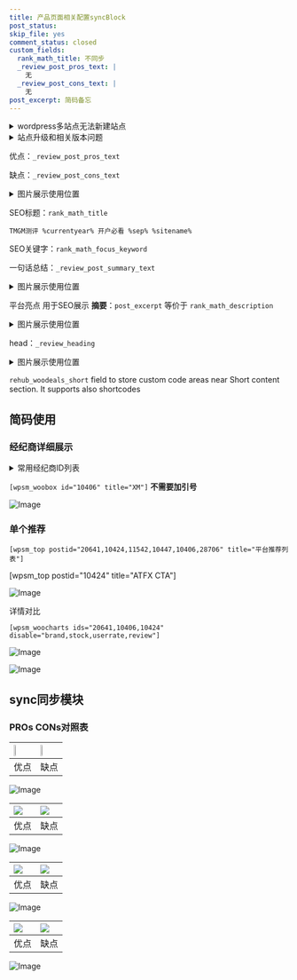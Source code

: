 ```yaml
---
title: 产品页面相关配置syncBlock
post_status: 
skip_file: yes
comment_status: closed
custom_fields:
  rank_math_title: 不同步
  _review_post_pros_text: |
    无
  _review_post_cons_text: |
    无
post_excerpt: 简码备忘
---
```

<details><summary>wordpress多站点无法新建站点</summary>

<li>和报错需要清理cookies一样的原因</li>
<li>wp-config.php里面<code>define( 'SUBDOMAIN_INSTALL', false );//子域名安装</code></li>
<li>新建子站点是用<code>define( 'SUBDOMAIN_INSTALL', true);//子域名安装</code> 完成以后，改成<code>false</code></li>
</details>

<details><summary>站点升级和相关版本问题</summary>

<p>wordpress：5.9.9
woocommerce：7.5.1
出现问题的地方：主题选项里面>><strong>Product layout >>compact style</strong></p>
<p>如何出现没有用过的字段 导致无法保存。先导出配置 然后进行修改，后面再次恢复即可。</p>
<p>出现部分字段无法显示时，需要返回默认布局后，对产品进行保存就好了。</p>
<p></p>
</details>

优点：`_review_post_pros_text`

缺点：`_review_post_cons_text`

<details><summary>图片展示使用位置</summary>

<img src="https://prod-files-secure.s3.us-west-2.amazonaws.com/39ed1227-6d7d-4570-be36-9ccd4a2c4241/f51d3d83-55d4-4bdf-9604-f37ec77ab556/Untitled.png?X-Amz-Algorithm=AWS4-HMAC-SHA256&X-Amz-Content-Sha256=UNSIGNED-PAYLOAD&X-Amz-Credential=ASIAZI2LB46637UTI6IC%2F20250429%2Fus-west-2%2Fs3%2Faws4_request&X-Amz-Date=20250429T105523Z&X-Amz-Expires=3600&X-Amz-Security-Token=IQoJb3JpZ2luX2VjEPP%2F%2F%2F%2F%2F%2F%2F%2F%2F%2FwEaCXVzLXdlc3QtMiJHMEUCIQCqNC268hBg7bU03Qk50knCgbOjTqkE8HjWQ2Jb4THQvgIgHjgwLxGuhxE3NMdCLctOk%2Fz4Zac%2Bm5cECDuvhM8i%2FZcqiAQIjP%2F%2F%2F%2F%2F%2F%2F%2F%2F%2FARAAGgw2Mzc0MjMxODM4MDUiDHB3vh%2BpzG9ASRqaISrcA%2Ft%2FVY%2BMNqV67tinPD7L8cKB2nZ1QAHfPZJq3CcIHdgoEFnYDeWhbwsJT1daco4v5CWAYhTs4p%2BNEsDbsCUBRuhviFBLPNTVBm97xXZNF05d776xKs3Kd2XbctteYLV8eHmjePD6fY7AP5vZYTNKq4KnUe0E%2FQLfSjTmBHO2DQSoCYUOrH72mohP9PfuZQjmBAK1j8KskuYV4wuM84Ar3YzUSBYO%2FRn1vUy14Xow964qCvIXf%2BziCnWMe5rRVAHMgF6U7c%2BHVsBh0qNosXdDIBnxNYLsydMizanBgBXB7PfxZSKTLRpN%2F0OxqIglyZcXqq9rpPnCWNy%2Fh1E9%2FmRRa7qdXyMcLEwBwOEZ0H21%2FhC9KQSN7qjYh2o%2BLpWetT44%2Fpb3bmlb3bfdLo%2FWziBK1d43Eq3ZTGt6C9Y17ln8Utovzp98IYgrgL6bwLpKEwMt1tG8q6ByWAOnMFkM2j4oc7%2FLL%2FNWrf%2BcDxKYdlMJhBrJuo%2FQnlBceBM5n2ZOaY%2FHXuA8C%2FtxEKeYnT9wR88lID5ag%2BPygivLvceVoDccHIW3NbjjwR0cKf%2BbELTKFoOu4hmo2gTWMQaQkYcxuqZ%2FR80R%2BVf6vZ4%2Bbga%2BMfLss5pIFsk9aN7tfiKng7tFMLTewsAGOqUB4299U%2Bubv%2BmnrEGZONnyT544TRG%2FXnFLnyDTmNgMPjWIr3N7WoaUjlpCrKU8PaAVgjV7jMlFyxjsEhboyTUbCyLfOqZVhNjj5WRzPgrLHiYJl2%2Fl89v4BVsEFb1N1EQpRKu4Z70u%2BLC%2Fjg1TWdMsZF%2F7rVVIGwPg1pB0dexCa4aOU92eyAoxmRAQ9Fa6clPOUynAyd8ZE%2FirrLflbrcU2bGiFJmv&X-Amz-Signature=8678b6146e2f77b74cd5777849a04958bbcb4741ec157046651562f37b20ac85&X-Amz-SignedHeaders=host&x-id=GetObject" alt="Image">
</details>

SEO标题：`rank_math_title`

`TMGM测评 %currentyear% 开户必看 %sep% %sitename%`

SEO关键字：`rank_math_focus_keyword`

一句话总结：`_review_post_summary_text`

<details><summary>图片展示使用位置</summary>

<img src="https://prod-files-secure.s3.us-west-2.amazonaws.com/39ed1227-6d7d-4570-be36-9ccd4a2c4241/4b96a922-296c-4f4e-8630-d1c870cbce01/Untitled.png?X-Amz-Algorithm=AWS4-HMAC-SHA256&X-Amz-Content-Sha256=UNSIGNED-PAYLOAD&X-Amz-Credential=ASIAZI2LB466VJG6JOHN%2F20250429%2Fus-west-2%2Fs3%2Faws4_request&X-Amz-Date=20250429T105523Z&X-Amz-Expires=3600&X-Amz-Security-Token=IQoJb3JpZ2luX2VjEPP%2F%2F%2F%2F%2F%2F%2F%2F%2F%2FwEaCXVzLXdlc3QtMiJHMEUCIQCbkYqts%2FAxtV%2F2nqST7qHbbRVGAb61LaJlOcjkInbYlwIgcwiWOSWCpPqaknwUr4bVkNGBqPhNWvBWHgmk5w0eubYqiAQIjP%2F%2F%2F%2F%2F%2F%2F%2F%2F%2FARAAGgw2Mzc0MjMxODM4MDUiDLsruum5ob%2BEVrnxwyrcAyBM0DzWTm%2Fpvz0e2bImlrH4chHjF6wapX8e17JwSZS%2F6Xb5dJF%2Fktcmlkd35pagDJUIlv8JxEsZMTbljnXReMfO6LGTN%2FNdrTlmas5Yg9qoe48Awvcb6uJFb2xsmgVcaqS7LGQmscOCP%2FiArinniExBsE6FfXxVmgPiJvp%2F%2F7Q26r4PZQVTYdDfCdu6IYJUEdwoOonPRGbLUKDe3i7K9%2Fh%2FwltfXMk0iu3qKVgAvrdpUjLQdtEUgkKUv9NjR4Jo0VS2bOUJeyY0kcGXYQ44NCdWn9D5AoJHhgCtSh%2BueaErpCFGdN6amFyZv9wxXiut%2BZdb%2B8JzLtOgAJQqpm7GzA2VGOiwaxz41g4%2BnIAIHqyfw6lPNKVAXR2MV8RRZnUUga6NlI86sm4iMQb54y1MvdGq%2FEEIA0YIyERt3YelD62YyrUx9sxTAjxR7KBqPU3uRjZuOr98Fi%2BrncJlSQpsAsZRustGLx%2BsrD1Re19pfrRMn2WIc67ACJUNR4co9lm8f57imFvJD%2F%2FCwWKV94Lynn7s%2FnFaLUPDznKqz1LmDgu7YkCecGb5Gs6YwnpasXqBkFO%2FMvwKvNdXrsOFeBrTP1VRpQ869DTDLEhAbulIj2szFLHV%2FdjiDnPPirewMP7dwsAGOqUBU8Iv%2BTcwvcr3OVXlEDH6BynucMOOP8B9lew9MB746xpZxfYPW4mXeNgN%2BlDgkW0ATyrn%2FM2Uvd6hXbZ38xFDeibGFTvDnFIgv5%2Bt0P8%2BUaAWXs%2FZbYBFezVFH2WuZznRjR1SvWYMSZMI8yBN4R%2BHaZIFm6Joz4YASqcZoIf%2BZdgUJwg2IEQFbZ4caWUNrpcGCsq%2BGC2mZuczJNKRMHpIztOCKPIJ&X-Amz-Signature=733c708754c45003f3bd32ec334bd2edc8634516745f5851c9e8b04213424bfd&X-Amz-SignedHeaders=host&x-id=GetObject" alt="Image">
</details>

平台亮点 用于SEO展示 **摘要**：`post_excerpt`  等价于 `rank_math_description`

<details><summary>图片展示使用位置</summary>

<img src="https://prod-files-secure.s3.us-west-2.amazonaws.com/39ed1227-6d7d-4570-be36-9ccd4a2c4241/1ee11f63-b60a-4dfe-a7a7-d58ff23b5d88/Untitled.png?X-Amz-Algorithm=AWS4-HMAC-SHA256&X-Amz-Content-Sha256=UNSIGNED-PAYLOAD&X-Amz-Credential=ASIAZI2LB4667HPDYDMJ%2F20250429%2Fus-west-2%2Fs3%2Faws4_request&X-Amz-Date=20250429T105523Z&X-Amz-Expires=3600&X-Amz-Security-Token=IQoJb3JpZ2luX2VjEPP%2F%2F%2F%2F%2F%2F%2F%2F%2F%2FwEaCXVzLXdlc3QtMiJGMEQCIEzB8jl7r99vFKn35uQtVrrp%2B9Dr8NX60tgwwiKaylkxAiAlEUsAqu0m15XKcMEzoZ4uOfNQYfkv4CIjubFCOgn5JCqIBAiM%2F%2F%2F%2F%2F%2F%2F%2F%2F%2F8BEAAaDDYzNzQyMzE4MzgwNSIMl4hoarytplB%2B8m%2BFKtwDjzK%2Fcsjqlq%2Fs7oDS%2FKlYFpumccRzTQOjkzyCwTuz8xxagKnQigYwahtJV8lm0D%2FSuHJJ6bpVXf7%2FJejEOJJfjXckMwz2Cso5dYD0VSks3D6JKUOfXnBsMTCHy7OctpiWtIemTeDB6F9gxD%2FEjWNQC5XssMtRm8ooNIfsQRM4dg4GnfpkxyyilHiNt8sCjwYwqcQ6W6D6iVK43w2Z%2BSXPqR2nV14wnhc01gUTNpNFv1YQkpZ8ztO%2FhuJ4cx04VGXDI3gcp91o1%2BYyxlGFM4HUbTNY0yw9xT5XULIX4xLc3JH%2B31ZkcBvv68RWWGsdMxBi9qApiGh8aYllxeILuNDTOqm8bv%2BHdfHWprlw41ERnjYncsOCKN4rvgINCjUw6k75F3l9z3XxRsTewTQk%2Fh0mnxa8%2F1XOPjB5xLXwRIeC9riuqTsj6xRDKfeH1y2xE3%2BtK6LUOQT00sxSyj7t2eYOxYIwzaTTzRSF943WLSfxLpXk6UxcfmjJ6Ddqa1mAlYhnvlSpwYWYo1nlUcb7%2BrS2auP2EWZe54zG1Jg5W6cBAqLhbxxmu24anpsetJBJLaZykjflPsytAqXT4bix%2B1b718lXBRYaP%2FI52as8%2B%2BgOHLTOJj8ZWIxScYolIhQw%2B93CwAY6pgGX2s0G46x2Fk5R7Q5LK%2F%2BkN6Y6QMOEKzSPw0Lb24ZXIC6o%2Fl%2B1ETLOwQ65cm0PvZ8AHeyGTTPTovLJOhQRfdvtGzMejel%2Fe63XDg5aiGRoTxQ42W%2BKQBOM2FdSkn66Mti0O43ntVGVR4eb15btkiJtcidfRCDgy3DlK562lAgjD%2BL32f9610UVjYiIkoJozMiG%2F%2Bjab3QHMPv8wxz36W6KaX3gAE9p&X-Amz-Signature=4bf1737e47cbe3b6156264d290690a66ed5bd47327c554cfce6fe29d3fa2da8a&X-Amz-SignedHeaders=host&x-id=GetObject" alt="Image">
<img src="https://prod-files-secure.s3.us-west-2.amazonaws.com/39ed1227-6d7d-4570-be36-9ccd4a2c4241/ad4118b5-78d8-4fbe-801e-3b29b5d99c01/Untitled.png?X-Amz-Algorithm=AWS4-HMAC-SHA256&X-Amz-Content-Sha256=UNSIGNED-PAYLOAD&X-Amz-Credential=ASIAZI2LB4667HPDYDMJ%2F20250429%2Fus-west-2%2Fs3%2Faws4_request&X-Amz-Date=20250429T105523Z&X-Amz-Expires=3600&X-Amz-Security-Token=IQoJb3JpZ2luX2VjEPP%2F%2F%2F%2F%2F%2F%2F%2F%2F%2FwEaCXVzLXdlc3QtMiJGMEQCIEzB8jl7r99vFKn35uQtVrrp%2B9Dr8NX60tgwwiKaylkxAiAlEUsAqu0m15XKcMEzoZ4uOfNQYfkv4CIjubFCOgn5JCqIBAiM%2F%2F%2F%2F%2F%2F%2F%2F%2F%2F8BEAAaDDYzNzQyMzE4MzgwNSIMl4hoarytplB%2B8m%2BFKtwDjzK%2Fcsjqlq%2Fs7oDS%2FKlYFpumccRzTQOjkzyCwTuz8xxagKnQigYwahtJV8lm0D%2FSuHJJ6bpVXf7%2FJejEOJJfjXckMwz2Cso5dYD0VSks3D6JKUOfXnBsMTCHy7OctpiWtIemTeDB6F9gxD%2FEjWNQC5XssMtRm8ooNIfsQRM4dg4GnfpkxyyilHiNt8sCjwYwqcQ6W6D6iVK43w2Z%2BSXPqR2nV14wnhc01gUTNpNFv1YQkpZ8ztO%2FhuJ4cx04VGXDI3gcp91o1%2BYyxlGFM4HUbTNY0yw9xT5XULIX4xLc3JH%2B31ZkcBvv68RWWGsdMxBi9qApiGh8aYllxeILuNDTOqm8bv%2BHdfHWprlw41ERnjYncsOCKN4rvgINCjUw6k75F3l9z3XxRsTewTQk%2Fh0mnxa8%2F1XOPjB5xLXwRIeC9riuqTsj6xRDKfeH1y2xE3%2BtK6LUOQT00sxSyj7t2eYOxYIwzaTTzRSF943WLSfxLpXk6UxcfmjJ6Ddqa1mAlYhnvlSpwYWYo1nlUcb7%2BrS2auP2EWZe54zG1Jg5W6cBAqLhbxxmu24anpsetJBJLaZykjflPsytAqXT4bix%2B1b718lXBRYaP%2FI52as8%2B%2BgOHLTOJj8ZWIxScYolIhQw%2B93CwAY6pgGX2s0G46x2Fk5R7Q5LK%2F%2BkN6Y6QMOEKzSPw0Lb24ZXIC6o%2Fl%2B1ETLOwQ65cm0PvZ8AHeyGTTPTovLJOhQRfdvtGzMejel%2Fe63XDg5aiGRoTxQ42W%2BKQBOM2FdSkn66Mti0O43ntVGVR4eb15btkiJtcidfRCDgy3DlK562lAgjD%2BL32f9610UVjYiIkoJozMiG%2F%2Bjab3QHMPv8wxz36W6KaX3gAE9p&X-Amz-Signature=737fd4470df2016e5218c976744d9bdf4e7c5b740b7dc85883949eaf9e31a563&X-Amz-SignedHeaders=host&x-id=GetObject" alt="Image">
<img src="https://prod-files-secure.s3.us-west-2.amazonaws.com/39ed1227-6d7d-4570-be36-9ccd4a2c4241/a38cf7c9-a79c-4b64-9e94-13589fe0758b/Untitled.png?X-Amz-Algorithm=AWS4-HMAC-SHA256&X-Amz-Content-Sha256=UNSIGNED-PAYLOAD&X-Amz-Credential=ASIAZI2LB4667HPDYDMJ%2F20250429%2Fus-west-2%2Fs3%2Faws4_request&X-Amz-Date=20250429T105523Z&X-Amz-Expires=3600&X-Amz-Security-Token=IQoJb3JpZ2luX2VjEPP%2F%2F%2F%2F%2F%2F%2F%2F%2F%2FwEaCXVzLXdlc3QtMiJGMEQCIEzB8jl7r99vFKn35uQtVrrp%2B9Dr8NX60tgwwiKaylkxAiAlEUsAqu0m15XKcMEzoZ4uOfNQYfkv4CIjubFCOgn5JCqIBAiM%2F%2F%2F%2F%2F%2F%2F%2F%2F%2F8BEAAaDDYzNzQyMzE4MzgwNSIMl4hoarytplB%2B8m%2BFKtwDjzK%2Fcsjqlq%2Fs7oDS%2FKlYFpumccRzTQOjkzyCwTuz8xxagKnQigYwahtJV8lm0D%2FSuHJJ6bpVXf7%2FJejEOJJfjXckMwz2Cso5dYD0VSks3D6JKUOfXnBsMTCHy7OctpiWtIemTeDB6F9gxD%2FEjWNQC5XssMtRm8ooNIfsQRM4dg4GnfpkxyyilHiNt8sCjwYwqcQ6W6D6iVK43w2Z%2BSXPqR2nV14wnhc01gUTNpNFv1YQkpZ8ztO%2FhuJ4cx04VGXDI3gcp91o1%2BYyxlGFM4HUbTNY0yw9xT5XULIX4xLc3JH%2B31ZkcBvv68RWWGsdMxBi9qApiGh8aYllxeILuNDTOqm8bv%2BHdfHWprlw41ERnjYncsOCKN4rvgINCjUw6k75F3l9z3XxRsTewTQk%2Fh0mnxa8%2F1XOPjB5xLXwRIeC9riuqTsj6xRDKfeH1y2xE3%2BtK6LUOQT00sxSyj7t2eYOxYIwzaTTzRSF943WLSfxLpXk6UxcfmjJ6Ddqa1mAlYhnvlSpwYWYo1nlUcb7%2BrS2auP2EWZe54zG1Jg5W6cBAqLhbxxmu24anpsetJBJLaZykjflPsytAqXT4bix%2B1b718lXBRYaP%2FI52as8%2B%2BgOHLTOJj8ZWIxScYolIhQw%2B93CwAY6pgGX2s0G46x2Fk5R7Q5LK%2F%2BkN6Y6QMOEKzSPw0Lb24ZXIC6o%2Fl%2B1ETLOwQ65cm0PvZ8AHeyGTTPTovLJOhQRfdvtGzMejel%2Fe63XDg5aiGRoTxQ42W%2BKQBOM2FdSkn66Mti0O43ntVGVR4eb15btkiJtcidfRCDgy3DlK562lAgjD%2BL32f9610UVjYiIkoJozMiG%2F%2Bjab3QHMPv8wxz36W6KaX3gAE9p&X-Amz-Signature=c8cc18e65342d981e30ed3a186ebc9414e9274d75cfc51012e6b62ae40b815b6&X-Amz-SignedHeaders=host&x-id=GetObject" alt="Image">
<img src="https://prod-files-secure.s3.us-west-2.amazonaws.com/39ed1227-6d7d-4570-be36-9ccd4a2c4241/7da6fc1e-d2ac-42ae-8c75-cb5749aa18f6/Untitled.png?X-Amz-Algorithm=AWS4-HMAC-SHA256&X-Amz-Content-Sha256=UNSIGNED-PAYLOAD&X-Amz-Credential=ASIAZI2LB4667HPDYDMJ%2F20250429%2Fus-west-2%2Fs3%2Faws4_request&X-Amz-Date=20250429T105523Z&X-Amz-Expires=3600&X-Amz-Security-Token=IQoJb3JpZ2luX2VjEPP%2F%2F%2F%2F%2F%2F%2F%2F%2F%2FwEaCXVzLXdlc3QtMiJGMEQCIEzB8jl7r99vFKn35uQtVrrp%2B9Dr8NX60tgwwiKaylkxAiAlEUsAqu0m15XKcMEzoZ4uOfNQYfkv4CIjubFCOgn5JCqIBAiM%2F%2F%2F%2F%2F%2F%2F%2F%2F%2F8BEAAaDDYzNzQyMzE4MzgwNSIMl4hoarytplB%2B8m%2BFKtwDjzK%2Fcsjqlq%2Fs7oDS%2FKlYFpumccRzTQOjkzyCwTuz8xxagKnQigYwahtJV8lm0D%2FSuHJJ6bpVXf7%2FJejEOJJfjXckMwz2Cso5dYD0VSks3D6JKUOfXnBsMTCHy7OctpiWtIemTeDB6F9gxD%2FEjWNQC5XssMtRm8ooNIfsQRM4dg4GnfpkxyyilHiNt8sCjwYwqcQ6W6D6iVK43w2Z%2BSXPqR2nV14wnhc01gUTNpNFv1YQkpZ8ztO%2FhuJ4cx04VGXDI3gcp91o1%2BYyxlGFM4HUbTNY0yw9xT5XULIX4xLc3JH%2B31ZkcBvv68RWWGsdMxBi9qApiGh8aYllxeILuNDTOqm8bv%2BHdfHWprlw41ERnjYncsOCKN4rvgINCjUw6k75F3l9z3XxRsTewTQk%2Fh0mnxa8%2F1XOPjB5xLXwRIeC9riuqTsj6xRDKfeH1y2xE3%2BtK6LUOQT00sxSyj7t2eYOxYIwzaTTzRSF943WLSfxLpXk6UxcfmjJ6Ddqa1mAlYhnvlSpwYWYo1nlUcb7%2BrS2auP2EWZe54zG1Jg5W6cBAqLhbxxmu24anpsetJBJLaZykjflPsytAqXT4bix%2B1b718lXBRYaP%2FI52as8%2B%2BgOHLTOJj8ZWIxScYolIhQw%2B93CwAY6pgGX2s0G46x2Fk5R7Q5LK%2F%2BkN6Y6QMOEKzSPw0Lb24ZXIC6o%2Fl%2B1ETLOwQ65cm0PvZ8AHeyGTTPTovLJOhQRfdvtGzMejel%2Fe63XDg5aiGRoTxQ42W%2BKQBOM2FdSkn66Mti0O43ntVGVR4eb15btkiJtcidfRCDgy3DlK562lAgjD%2BL32f9610UVjYiIkoJozMiG%2F%2Bjab3QHMPv8wxz36W6KaX3gAE9p&X-Amz-Signature=41d0f6123cde8395b8c190fd6ef69a40ffefa963485e550952c1c7933ee631bc&X-Amz-SignedHeaders=host&x-id=GetObject" alt="Image">
<img src="https://prod-files-secure.s3.us-west-2.amazonaws.com/39ed1227-6d7d-4570-be36-9ccd4a2c4241/7e97f40a-eaee-47f5-b2f9-475f96808fa7/Untitled.png?X-Amz-Algorithm=AWS4-HMAC-SHA256&X-Amz-Content-Sha256=UNSIGNED-PAYLOAD&X-Amz-Credential=ASIAZI2LB4667HPDYDMJ%2F20250429%2Fus-west-2%2Fs3%2Faws4_request&X-Amz-Date=20250429T105523Z&X-Amz-Expires=3600&X-Amz-Security-Token=IQoJb3JpZ2luX2VjEPP%2F%2F%2F%2F%2F%2F%2F%2F%2F%2FwEaCXVzLXdlc3QtMiJGMEQCIEzB8jl7r99vFKn35uQtVrrp%2B9Dr8NX60tgwwiKaylkxAiAlEUsAqu0m15XKcMEzoZ4uOfNQYfkv4CIjubFCOgn5JCqIBAiM%2F%2F%2F%2F%2F%2F%2F%2F%2F%2F8BEAAaDDYzNzQyMzE4MzgwNSIMl4hoarytplB%2B8m%2BFKtwDjzK%2Fcsjqlq%2Fs7oDS%2FKlYFpumccRzTQOjkzyCwTuz8xxagKnQigYwahtJV8lm0D%2FSuHJJ6bpVXf7%2FJejEOJJfjXckMwz2Cso5dYD0VSks3D6JKUOfXnBsMTCHy7OctpiWtIemTeDB6F9gxD%2FEjWNQC5XssMtRm8ooNIfsQRM4dg4GnfpkxyyilHiNt8sCjwYwqcQ6W6D6iVK43w2Z%2BSXPqR2nV14wnhc01gUTNpNFv1YQkpZ8ztO%2FhuJ4cx04VGXDI3gcp91o1%2BYyxlGFM4HUbTNY0yw9xT5XULIX4xLc3JH%2B31ZkcBvv68RWWGsdMxBi9qApiGh8aYllxeILuNDTOqm8bv%2BHdfHWprlw41ERnjYncsOCKN4rvgINCjUw6k75F3l9z3XxRsTewTQk%2Fh0mnxa8%2F1XOPjB5xLXwRIeC9riuqTsj6xRDKfeH1y2xE3%2BtK6LUOQT00sxSyj7t2eYOxYIwzaTTzRSF943WLSfxLpXk6UxcfmjJ6Ddqa1mAlYhnvlSpwYWYo1nlUcb7%2BrS2auP2EWZe54zG1Jg5W6cBAqLhbxxmu24anpsetJBJLaZykjflPsytAqXT4bix%2B1b718lXBRYaP%2FI52as8%2B%2BgOHLTOJj8ZWIxScYolIhQw%2B93CwAY6pgGX2s0G46x2Fk5R7Q5LK%2F%2BkN6Y6QMOEKzSPw0Lb24ZXIC6o%2Fl%2B1ETLOwQ65cm0PvZ8AHeyGTTPTovLJOhQRfdvtGzMejel%2Fe63XDg5aiGRoTxQ42W%2BKQBOM2FdSkn66Mti0O43ntVGVR4eb15btkiJtcidfRCDgy3DlK562lAgjD%2BL32f9610UVjYiIkoJozMiG%2F%2Bjab3QHMPv8wxz36W6KaX3gAE9p&X-Amz-Signature=ccc4e9b324e9e7a770651f8974b458fefb903a497fe44be19d03b2c1f89c8377&X-Amz-SignedHeaders=host&x-id=GetObject" alt="Image">
</details>

head：`_review_heading`

<details><summary>图片展示使用位置</summary>

<img src="https://prod-files-secure.s3.us-west-2.amazonaws.com/39ed1227-6d7d-4570-be36-9ccd4a2c4241/3a4650ad-9887-415c-889a-edd51fa54f27/Untitled.png?X-Amz-Algorithm=AWS4-HMAC-SHA256&X-Amz-Content-Sha256=UNSIGNED-PAYLOAD&X-Amz-Credential=ASIAZI2LB466T433NWGH%2F20250429%2Fus-west-2%2Fs3%2Faws4_request&X-Amz-Date=20250429T105524Z&X-Amz-Expires=3600&X-Amz-Security-Token=IQoJb3JpZ2luX2VjEPP%2F%2F%2F%2F%2F%2F%2F%2F%2F%2FwEaCXVzLXdlc3QtMiJHMEUCIQC57u0pF3DbmKGqP3VEFVrNJevjcowM4%2BSwv3WXhSLzSAIgI55IA5%2BLQ57m529YvHSLsSK0l5kO9MsMWvKwoH3AOE4qiAQIjP%2F%2F%2F%2F%2F%2F%2F%2F%2F%2FARAAGgw2Mzc0MjMxODM4MDUiDAKHBnHQielHUBSqICrcA9ddPhV3YsPGkqf6Gfmw2CxyIW%2FaQRm3%2F7zed9xXguh1alIlBy6qKUtMaNreStUazRytK1JirRWlnJAnnRto59ZGfooweQSpRRFi%2FyxHr2Hg5zsGDWb3j20uf8g2J%2B2OCbEkrgyWRymykWXd5luaoXgY4rP5mCCoQWjrFBSGvePjHaYMmDAvkLlp%2FbCaYe11Ebilj7q783hV5fTIxtXCb5QVPBe3Z5sRsSgR8D0t%2FedZ%2FKqh7GCEBDWTXeYz8EuA8Hc3rUB9PII5cUeMxiJtrTEgal9fecjOV0x%2BbcL6mnv9vekhWzphvPdAF5%2FoWy8LGynbLTUsdTN9jPBmDTRkmaJjAIjBP44g61FWz7sN9sKoP1d%2FMvAi%2FIzDngVCU%2F3An9Ihca2LElxcotz38iAjtde9nGgOqzBtNEaRxkofUoJ3IosoDRqQYT1YIH5KeQoef%2BRwVeG4T8EVB3awFwY8ykijhyHqoCBf5atI7BVnTIM7OboZ6z5K9rEIFS63R7P6SffJ0WffsgmCecGwNbwObH4LnJs0E0lLbXykGeOGte8CK8PRFl6kgXDvVBTq9HGNrrOwz3RpBcvZFg5ZPYS1SY8G9eZg%2BXBVrjLQJQtMWjvYc1Xi5X7UGNU7VKLTMKbewsAGOqUBYDLE4FGpwLJJQClhabbxgVsghBMD7iFef4c1mlmpkOQxRh%2B67mgZEv8DTqMov31f6Tw0CX3hl%2FDNdfQUFYKRnop9ZVEBMBIMmA2ZBtYDw07DgvXnX9k0UIpf8VanEPcTzF0ELaqY7398NJlv6I%2FMp3ulExT5%2BrCAIn%2FjLThnYQkq%2BUUCZdQ%2FkkemnRALN7EMaAkJWbzsMywGu9pFalOnu4JxBh0F&X-Amz-Signature=66e48d69f5106f6b1329365f8ca6f4ce35373639c55cdf59f59622060967b265&X-Amz-SignedHeaders=host&x-id=GetObject" alt="Image">
</details>

`rehub_woodeals_short`	field to store custom code areas near Short content section. It supports also shortcodes



## 简码使用

### 经纪商详细展示

<details><summary>常用经纪商ID列表</summary>

<pre><code class="php">嘉盛 ===> 20641  [wpsm_woobox id="20641" title="嘉盛"]
易信easymarkets ===> 11542  [wpsm_woobox id="11542" title="易信easymarkets"]
ATFX外汇 ===> 10424  [wpsm_woobox id="10424" title="ATFX"]
XM ===> 10406  [wpsm_woobox id="10406" title="XM"]
TMGM ===> 29622  [wpsm_woobox id="29622" title="TMGM"]
HYCM ===> 10447  [wpsm_woobox id="10447" title="HYCM"]
fpmarkets澳福外汇 ===> 20639  [wpsm_woobox id="20639" title="fpmarkets澳福外汇"]</code></pre>
</details>

`[wpsm_woobox id="10406" title="XM"]` **不需要加引号**

![Image](https://prod-files-secure.s3.us-west-2.amazonaws.com/39ed1227-6d7d-4570-be36-9ccd4a2c4241/4f898f9d-0fa7-4e43-acd3-ac6bc7be575a/Untitled.png?X-Amz-Algorithm=AWS4-HMAC-SHA256&X-Amz-Content-Sha256=UNSIGNED-PAYLOAD&X-Amz-Credential=ASIAZI2LB4664UCR5IUU%2F20250429%2Fus-west-2%2Fs3%2Faws4_request&X-Amz-Date=20250429T105519Z&X-Amz-Expires=3600&X-Amz-Security-Token=IQoJb3JpZ2luX2VjEPP%2F%2F%2F%2F%2F%2F%2F%2F%2F%2FwEaCXVzLXdlc3QtMiJGMEQCIGnPNteVe5a2yCZ%2BX03CASQD2OKzzeJkvN066hu5HNbsAiAtu4omlwSnBNr14HM9npo6kcOB97563zZ1FbHzmk1c6iqIBAiM%2F%2F%2F%2F%2F%2F%2F%2F%2F%2F8BEAAaDDYzNzQyMzE4MzgwNSIMSkWguoPOaJ7%2BL8qGKtwDFjs05Kcjm8aa3vOmYn1PdI890jlrOfCK16XwPvBMbdCAKkznhdNSSWHzVcxKc%2F%2FL4H%2FOu%2FueZmlArObF5Nc1sXZy%2B8HtL%2FvV0S2xXD%2FBI4FnkDupYkCHCx1D5xu2ooU%2BL3B9m%2BR05%2BBxONIxJYf5QR5%2F%2F1jznC1TGI1yejVq%2BG0LWPlsWg%2BxQmAMRgqxghp86wcKMtaP7P3pksQPM8y%2BkMR9uH8QT7B1JVhOstph9kp%2Fnu3Tuy86BnFHU1BVYQIXFQu8XBc7OovWRCMk2B%2BL6g9E7bQh1QGPvfXTzgy4chvPNnZYL1mgkg%2FE7pKDjXc2INHBAnuIbSJVIvEFhLBDSTqd%2B9u4%2B7TWuRBja4stTKfVDw4yvo%2F3PtwKxMD9B5pJW8O41kDq3%2F%2Beb7BEuyvfAmltpD8wAsA1Nkri3iaTIS7QULWSRQ2Q2WvM5CPY0dAyBQ9ittIILSAdwFldM5WVHgO4IcX959iavTd%2B2A4yta58a2GaFjJDTaAmiHnE8UpsJnpIEm50s4wVfDQGV%2B1ydXcqeVdchJIR4dOuMwHW4Mt9XaTutSWu5j4QDln47fPZKewI4t5nuWhBMYqHemGHTToivEtjiq%2FLC0F30AEPMwv0ZAZU0uk2Ws4oojAw7t3CwAY6pgHFm3DgyVyQQNlMOLEzEnGsdD2C5YqGMdZ4gKpMDcoGDTz7DSAlbe4SQanW%2FhkxdZFe18VsUNYh0WIxsP1jd8x3BNCaAXNXBaxBIhysu0QFX9Tqwh2UY4XhuXHXHg7pniQE72xyfMCcEvlEMVUsPVfcdRaja1ib1IeG4SN2fdukjMFBxqR6CT8FYRIhoZ%2B4%2FuJGPxdjUDEbxlmoFEi38uqBwSVDrUZe&X-Amz-Signature=d03257761c377f552e4334d159097c48d6b449b37f9e6feca5918d0810efbadc&X-Amz-SignedHeaders=host&x-id=GetObject)

### 单个推荐
`[wpsm_top postid="20641,10424,11542,10447,10406,28706" title="平台推荐列表"]`

[wpsm_top postid="10424" title="ATFX CTA"]

![Image](https://prod-files-secure.s3.us-west-2.amazonaws.com/39ed1227-6d7d-4570-be36-9ccd4a2c4241/5ac620dc-51a8-48b6-b55d-91f47299193c/Untitled.png?X-Amz-Algorithm=AWS4-HMAC-SHA256&X-Amz-Content-Sha256=UNSIGNED-PAYLOAD&X-Amz-Credential=ASIAZI2LB4664UCR5IUU%2F20250429%2Fus-west-2%2Fs3%2Faws4_request&X-Amz-Date=20250429T105519Z&X-Amz-Expires=3600&X-Amz-Security-Token=IQoJb3JpZ2luX2VjEPP%2F%2F%2F%2F%2F%2F%2F%2F%2F%2FwEaCXVzLXdlc3QtMiJGMEQCIGnPNteVe5a2yCZ%2BX03CASQD2OKzzeJkvN066hu5HNbsAiAtu4omlwSnBNr14HM9npo6kcOB97563zZ1FbHzmk1c6iqIBAiM%2F%2F%2F%2F%2F%2F%2F%2F%2F%2F8BEAAaDDYzNzQyMzE4MzgwNSIMSkWguoPOaJ7%2BL8qGKtwDFjs05Kcjm8aa3vOmYn1PdI890jlrOfCK16XwPvBMbdCAKkznhdNSSWHzVcxKc%2F%2FL4H%2FOu%2FueZmlArObF5Nc1sXZy%2B8HtL%2FvV0S2xXD%2FBI4FnkDupYkCHCx1D5xu2ooU%2BL3B9m%2BR05%2BBxONIxJYf5QR5%2F%2F1jznC1TGI1yejVq%2BG0LWPlsWg%2BxQmAMRgqxghp86wcKMtaP7P3pksQPM8y%2BkMR9uH8QT7B1JVhOstph9kp%2Fnu3Tuy86BnFHU1BVYQIXFQu8XBc7OovWRCMk2B%2BL6g9E7bQh1QGPvfXTzgy4chvPNnZYL1mgkg%2FE7pKDjXc2INHBAnuIbSJVIvEFhLBDSTqd%2B9u4%2B7TWuRBja4stTKfVDw4yvo%2F3PtwKxMD9B5pJW8O41kDq3%2F%2Beb7BEuyvfAmltpD8wAsA1Nkri3iaTIS7QULWSRQ2Q2WvM5CPY0dAyBQ9ittIILSAdwFldM5WVHgO4IcX959iavTd%2B2A4yta58a2GaFjJDTaAmiHnE8UpsJnpIEm50s4wVfDQGV%2B1ydXcqeVdchJIR4dOuMwHW4Mt9XaTutSWu5j4QDln47fPZKewI4t5nuWhBMYqHemGHTToivEtjiq%2FLC0F30AEPMwv0ZAZU0uk2Ws4oojAw7t3CwAY6pgHFm3DgyVyQQNlMOLEzEnGsdD2C5YqGMdZ4gKpMDcoGDTz7DSAlbe4SQanW%2FhkxdZFe18VsUNYh0WIxsP1jd8x3BNCaAXNXBaxBIhysu0QFX9Tqwh2UY4XhuXHXHg7pniQE72xyfMCcEvlEMVUsPVfcdRaja1ib1IeG4SN2fdukjMFBxqR6CT8FYRIhoZ%2B4%2FuJGPxdjUDEbxlmoFEi38uqBwSVDrUZe&X-Amz-Signature=1aa2064ee35e5b406d213f1b4b057873b94e124fdda3628c75742d71218c8686&X-Amz-SignedHeaders=host&x-id=GetObject)

详情对比

`[wpsm_woocharts ids="20641,10406,10424" disable="brand,stock,userrate,review"]`

![Image](https://prod-files-secure.s3.us-west-2.amazonaws.com/39ed1227-6d7d-4570-be36-9ccd4a2c4241/bf3ba45f-b9f3-4295-8aef-b4a495fd25f4/Untitled.png?X-Amz-Algorithm=AWS4-HMAC-SHA256&X-Amz-Content-Sha256=UNSIGNED-PAYLOAD&X-Amz-Credential=ASIAZI2LB4664UCR5IUU%2F20250429%2Fus-west-2%2Fs3%2Faws4_request&X-Amz-Date=20250429T105519Z&X-Amz-Expires=3600&X-Amz-Security-Token=IQoJb3JpZ2luX2VjEPP%2F%2F%2F%2F%2F%2F%2F%2F%2F%2FwEaCXVzLXdlc3QtMiJGMEQCIGnPNteVe5a2yCZ%2BX03CASQD2OKzzeJkvN066hu5HNbsAiAtu4omlwSnBNr14HM9npo6kcOB97563zZ1FbHzmk1c6iqIBAiM%2F%2F%2F%2F%2F%2F%2F%2F%2F%2F8BEAAaDDYzNzQyMzE4MzgwNSIMSkWguoPOaJ7%2BL8qGKtwDFjs05Kcjm8aa3vOmYn1PdI890jlrOfCK16XwPvBMbdCAKkznhdNSSWHzVcxKc%2F%2FL4H%2FOu%2FueZmlArObF5Nc1sXZy%2B8HtL%2FvV0S2xXD%2FBI4FnkDupYkCHCx1D5xu2ooU%2BL3B9m%2BR05%2BBxONIxJYf5QR5%2F%2F1jznC1TGI1yejVq%2BG0LWPlsWg%2BxQmAMRgqxghp86wcKMtaP7P3pksQPM8y%2BkMR9uH8QT7B1JVhOstph9kp%2Fnu3Tuy86BnFHU1BVYQIXFQu8XBc7OovWRCMk2B%2BL6g9E7bQh1QGPvfXTzgy4chvPNnZYL1mgkg%2FE7pKDjXc2INHBAnuIbSJVIvEFhLBDSTqd%2B9u4%2B7TWuRBja4stTKfVDw4yvo%2F3PtwKxMD9B5pJW8O41kDq3%2F%2Beb7BEuyvfAmltpD8wAsA1Nkri3iaTIS7QULWSRQ2Q2WvM5CPY0dAyBQ9ittIILSAdwFldM5WVHgO4IcX959iavTd%2B2A4yta58a2GaFjJDTaAmiHnE8UpsJnpIEm50s4wVfDQGV%2B1ydXcqeVdchJIR4dOuMwHW4Mt9XaTutSWu5j4QDln47fPZKewI4t5nuWhBMYqHemGHTToivEtjiq%2FLC0F30AEPMwv0ZAZU0uk2Ws4oojAw7t3CwAY6pgHFm3DgyVyQQNlMOLEzEnGsdD2C5YqGMdZ4gKpMDcoGDTz7DSAlbe4SQanW%2FhkxdZFe18VsUNYh0WIxsP1jd8x3BNCaAXNXBaxBIhysu0QFX9Tqwh2UY4XhuXHXHg7pniQE72xyfMCcEvlEMVUsPVfcdRaja1ib1IeG4SN2fdukjMFBxqR6CT8FYRIhoZ%2B4%2FuJGPxdjUDEbxlmoFEi38uqBwSVDrUZe&X-Amz-Signature=03fb0fb6dc1e0a511775ab13911803448b3a63362407f5715f055aeb1c2a2857&X-Amz-SignedHeaders=host&x-id=GetObject)

![Image](https://prod-files-secure.s3.us-west-2.amazonaws.com/39ed1227-6d7d-4570-be36-9ccd4a2c4241/30bc56ef-f383-4b48-9768-2ebc9e436ec0/Untitled.png?X-Amz-Algorithm=AWS4-HMAC-SHA256&X-Amz-Content-Sha256=UNSIGNED-PAYLOAD&X-Amz-Credential=ASIAZI2LB4664UCR5IUU%2F20250429%2Fus-west-2%2Fs3%2Faws4_request&X-Amz-Date=20250429T105519Z&X-Amz-Expires=3600&X-Amz-Security-Token=IQoJb3JpZ2luX2VjEPP%2F%2F%2F%2F%2F%2F%2F%2F%2F%2FwEaCXVzLXdlc3QtMiJGMEQCIGnPNteVe5a2yCZ%2BX03CASQD2OKzzeJkvN066hu5HNbsAiAtu4omlwSnBNr14HM9npo6kcOB97563zZ1FbHzmk1c6iqIBAiM%2F%2F%2F%2F%2F%2F%2F%2F%2F%2F8BEAAaDDYzNzQyMzE4MzgwNSIMSkWguoPOaJ7%2BL8qGKtwDFjs05Kcjm8aa3vOmYn1PdI890jlrOfCK16XwPvBMbdCAKkznhdNSSWHzVcxKc%2F%2FL4H%2FOu%2FueZmlArObF5Nc1sXZy%2B8HtL%2FvV0S2xXD%2FBI4FnkDupYkCHCx1D5xu2ooU%2BL3B9m%2BR05%2BBxONIxJYf5QR5%2F%2F1jznC1TGI1yejVq%2BG0LWPlsWg%2BxQmAMRgqxghp86wcKMtaP7P3pksQPM8y%2BkMR9uH8QT7B1JVhOstph9kp%2Fnu3Tuy86BnFHU1BVYQIXFQu8XBc7OovWRCMk2B%2BL6g9E7bQh1QGPvfXTzgy4chvPNnZYL1mgkg%2FE7pKDjXc2INHBAnuIbSJVIvEFhLBDSTqd%2B9u4%2B7TWuRBja4stTKfVDw4yvo%2F3PtwKxMD9B5pJW8O41kDq3%2F%2Beb7BEuyvfAmltpD8wAsA1Nkri3iaTIS7QULWSRQ2Q2WvM5CPY0dAyBQ9ittIILSAdwFldM5WVHgO4IcX959iavTd%2B2A4yta58a2GaFjJDTaAmiHnE8UpsJnpIEm50s4wVfDQGV%2B1ydXcqeVdchJIR4dOuMwHW4Mt9XaTutSWu5j4QDln47fPZKewI4t5nuWhBMYqHemGHTToivEtjiq%2FLC0F30AEPMwv0ZAZU0uk2Ws4oojAw7t3CwAY6pgHFm3DgyVyQQNlMOLEzEnGsdD2C5YqGMdZ4gKpMDcoGDTz7DSAlbe4SQanW%2FhkxdZFe18VsUNYh0WIxsP1jd8x3BNCaAXNXBaxBIhysu0QFX9Tqwh2UY4XhuXHXHg7pniQE72xyfMCcEvlEMVUsPVfcdRaja1ib1IeG4SN2fdukjMFBxqR6CT8FYRIhoZ%2B4%2FuJGPxdjUDEbxlmoFEi38uqBwSVDrUZe&X-Amz-Signature=c7e38c5bd86a871ecb46abd6a7b3cae1a8c0b57833fd8e59d74978cb3c2a217e&X-Amz-SignedHeaders=host&x-id=GetObject)

## sync同步模块

### PROs CONs对照表

| <img src="https://cdn.ifttt.fun/gh/jarlin8/OSS@main/icons/customize/pros.svg" height="auto" width="37.3%"> | <img src="https://cdn.ifttt.fun/gh/jarlin8/OSS@main/icons/customize/cons.svg" height="auto" width="28.8%"> |
| :--- | :--- |
| 优点 | 缺点 |

![Image](https://prod-files-secure.s3.us-west-2.amazonaws.com/39ed1227-6d7d-4570-be36-9ccd4a2c4241/8742b755-dfb5-4004-9a5f-d6e561664bd8/Untitled.png?X-Amz-Algorithm=AWS4-HMAC-SHA256&X-Amz-Content-Sha256=UNSIGNED-PAYLOAD&X-Amz-Credential=ASIAZI2LB4664UCR5IUU%2F20250429%2Fus-west-2%2Fs3%2Faws4_request&X-Amz-Date=20250429T105519Z&X-Amz-Expires=3600&X-Amz-Security-Token=IQoJb3JpZ2luX2VjEPP%2F%2F%2F%2F%2F%2F%2F%2F%2F%2FwEaCXVzLXdlc3QtMiJGMEQCIGnPNteVe5a2yCZ%2BX03CASQD2OKzzeJkvN066hu5HNbsAiAtu4omlwSnBNr14HM9npo6kcOB97563zZ1FbHzmk1c6iqIBAiM%2F%2F%2F%2F%2F%2F%2F%2F%2F%2F8BEAAaDDYzNzQyMzE4MzgwNSIMSkWguoPOaJ7%2BL8qGKtwDFjs05Kcjm8aa3vOmYn1PdI890jlrOfCK16XwPvBMbdCAKkznhdNSSWHzVcxKc%2F%2FL4H%2FOu%2FueZmlArObF5Nc1sXZy%2B8HtL%2FvV0S2xXD%2FBI4FnkDupYkCHCx1D5xu2ooU%2BL3B9m%2BR05%2BBxONIxJYf5QR5%2F%2F1jznC1TGI1yejVq%2BG0LWPlsWg%2BxQmAMRgqxghp86wcKMtaP7P3pksQPM8y%2BkMR9uH8QT7B1JVhOstph9kp%2Fnu3Tuy86BnFHU1BVYQIXFQu8XBc7OovWRCMk2B%2BL6g9E7bQh1QGPvfXTzgy4chvPNnZYL1mgkg%2FE7pKDjXc2INHBAnuIbSJVIvEFhLBDSTqd%2B9u4%2B7TWuRBja4stTKfVDw4yvo%2F3PtwKxMD9B5pJW8O41kDq3%2F%2Beb7BEuyvfAmltpD8wAsA1Nkri3iaTIS7QULWSRQ2Q2WvM5CPY0dAyBQ9ittIILSAdwFldM5WVHgO4IcX959iavTd%2B2A4yta58a2GaFjJDTaAmiHnE8UpsJnpIEm50s4wVfDQGV%2B1ydXcqeVdchJIR4dOuMwHW4Mt9XaTutSWu5j4QDln47fPZKewI4t5nuWhBMYqHemGHTToivEtjiq%2FLC0F30AEPMwv0ZAZU0uk2Ws4oojAw7t3CwAY6pgHFm3DgyVyQQNlMOLEzEnGsdD2C5YqGMdZ4gKpMDcoGDTz7DSAlbe4SQanW%2FhkxdZFe18VsUNYh0WIxsP1jd8x3BNCaAXNXBaxBIhysu0QFX9Tqwh2UY4XhuXHXHg7pniQE72xyfMCcEvlEMVUsPVfcdRaja1ib1IeG4SN2fdukjMFBxqR6CT8FYRIhoZ%2B4%2FuJGPxdjUDEbxlmoFEi38uqBwSVDrUZe&X-Amz-Signature=4ee878c2520ce4986b6a979dc90f109ad32f7548791c3a84d620fac6aaae92df&X-Amz-SignedHeaders=host&x-id=GetObject)

| <img src="https://cdn.ifttt.fun/gh/jarlin8/OSS@main/icons/customize/pros1.svg" height="auto"> | <img src="https://cdn.ifttt.fun/gh/jarlin8/OSS@main/icons/customize/cons1.svg" height="auto"> |
| :--- | :--- |
| 优点 | 缺点 |

![Image](https://prod-files-secure.s3.us-west-2.amazonaws.com/39ed1227-6d7d-4570-be36-9ccd4a2c4241/806358f8-c9c4-4e17-bb35-c6c76a5397a5/Untitled.png?X-Amz-Algorithm=AWS4-HMAC-SHA256&X-Amz-Content-Sha256=UNSIGNED-PAYLOAD&X-Amz-Credential=ASIAZI2LB4664UCR5IUU%2F20250429%2Fus-west-2%2Fs3%2Faws4_request&X-Amz-Date=20250429T105519Z&X-Amz-Expires=3600&X-Amz-Security-Token=IQoJb3JpZ2luX2VjEPP%2F%2F%2F%2F%2F%2F%2F%2F%2F%2FwEaCXVzLXdlc3QtMiJGMEQCIGnPNteVe5a2yCZ%2BX03CASQD2OKzzeJkvN066hu5HNbsAiAtu4omlwSnBNr14HM9npo6kcOB97563zZ1FbHzmk1c6iqIBAiM%2F%2F%2F%2F%2F%2F%2F%2F%2F%2F8BEAAaDDYzNzQyMzE4MzgwNSIMSkWguoPOaJ7%2BL8qGKtwDFjs05Kcjm8aa3vOmYn1PdI890jlrOfCK16XwPvBMbdCAKkznhdNSSWHzVcxKc%2F%2FL4H%2FOu%2FueZmlArObF5Nc1sXZy%2B8HtL%2FvV0S2xXD%2FBI4FnkDupYkCHCx1D5xu2ooU%2BL3B9m%2BR05%2BBxONIxJYf5QR5%2F%2F1jznC1TGI1yejVq%2BG0LWPlsWg%2BxQmAMRgqxghp86wcKMtaP7P3pksQPM8y%2BkMR9uH8QT7B1JVhOstph9kp%2Fnu3Tuy86BnFHU1BVYQIXFQu8XBc7OovWRCMk2B%2BL6g9E7bQh1QGPvfXTzgy4chvPNnZYL1mgkg%2FE7pKDjXc2INHBAnuIbSJVIvEFhLBDSTqd%2B9u4%2B7TWuRBja4stTKfVDw4yvo%2F3PtwKxMD9B5pJW8O41kDq3%2F%2Beb7BEuyvfAmltpD8wAsA1Nkri3iaTIS7QULWSRQ2Q2WvM5CPY0dAyBQ9ittIILSAdwFldM5WVHgO4IcX959iavTd%2B2A4yta58a2GaFjJDTaAmiHnE8UpsJnpIEm50s4wVfDQGV%2B1ydXcqeVdchJIR4dOuMwHW4Mt9XaTutSWu5j4QDln47fPZKewI4t5nuWhBMYqHemGHTToivEtjiq%2FLC0F30AEPMwv0ZAZU0uk2Ws4oojAw7t3CwAY6pgHFm3DgyVyQQNlMOLEzEnGsdD2C5YqGMdZ4gKpMDcoGDTz7DSAlbe4SQanW%2FhkxdZFe18VsUNYh0WIxsP1jd8x3BNCaAXNXBaxBIhysu0QFX9Tqwh2UY4XhuXHXHg7pniQE72xyfMCcEvlEMVUsPVfcdRaja1ib1IeG4SN2fdukjMFBxqR6CT8FYRIhoZ%2B4%2FuJGPxdjUDEbxlmoFEi38uqBwSVDrUZe&X-Amz-Signature=2b91da394daa2b00ef2c24f633e6dd0b55c33f4ff3662279afd7706383cfb435&X-Amz-SignedHeaders=host&x-id=GetObject)

| <img src="https://cdn.ifttt.fun/gh/jarlin8/OSS@main/icons/customize/pros2.svg" height="auto"> | <img src="https://cdn.ifttt.fun/gh/jarlin8/OSS@main/icons/customize/cons2.svg" height="auto"> |
| :--- | :--- |
| 优点 | 缺点 |

![Image](https://prod-files-secure.s3.us-west-2.amazonaws.com/39ed1227-6d7d-4570-be36-9ccd4a2c4241/a9245ec9-70dd-4005-b534-0d54315fc5f3/Untitled.png?X-Amz-Algorithm=AWS4-HMAC-SHA256&X-Amz-Content-Sha256=UNSIGNED-PAYLOAD&X-Amz-Credential=ASIAZI2LB4664UCR5IUU%2F20250429%2Fus-west-2%2Fs3%2Faws4_request&X-Amz-Date=20250429T105519Z&X-Amz-Expires=3600&X-Amz-Security-Token=IQoJb3JpZ2luX2VjEPP%2F%2F%2F%2F%2F%2F%2F%2F%2F%2FwEaCXVzLXdlc3QtMiJGMEQCIGnPNteVe5a2yCZ%2BX03CASQD2OKzzeJkvN066hu5HNbsAiAtu4omlwSnBNr14HM9npo6kcOB97563zZ1FbHzmk1c6iqIBAiM%2F%2F%2F%2F%2F%2F%2F%2F%2F%2F8BEAAaDDYzNzQyMzE4MzgwNSIMSkWguoPOaJ7%2BL8qGKtwDFjs05Kcjm8aa3vOmYn1PdI890jlrOfCK16XwPvBMbdCAKkznhdNSSWHzVcxKc%2F%2FL4H%2FOu%2FueZmlArObF5Nc1sXZy%2B8HtL%2FvV0S2xXD%2FBI4FnkDupYkCHCx1D5xu2ooU%2BL3B9m%2BR05%2BBxONIxJYf5QR5%2F%2F1jznC1TGI1yejVq%2BG0LWPlsWg%2BxQmAMRgqxghp86wcKMtaP7P3pksQPM8y%2BkMR9uH8QT7B1JVhOstph9kp%2Fnu3Tuy86BnFHU1BVYQIXFQu8XBc7OovWRCMk2B%2BL6g9E7bQh1QGPvfXTzgy4chvPNnZYL1mgkg%2FE7pKDjXc2INHBAnuIbSJVIvEFhLBDSTqd%2B9u4%2B7TWuRBja4stTKfVDw4yvo%2F3PtwKxMD9B5pJW8O41kDq3%2F%2Beb7BEuyvfAmltpD8wAsA1Nkri3iaTIS7QULWSRQ2Q2WvM5CPY0dAyBQ9ittIILSAdwFldM5WVHgO4IcX959iavTd%2B2A4yta58a2GaFjJDTaAmiHnE8UpsJnpIEm50s4wVfDQGV%2B1ydXcqeVdchJIR4dOuMwHW4Mt9XaTutSWu5j4QDln47fPZKewI4t5nuWhBMYqHemGHTToivEtjiq%2FLC0F30AEPMwv0ZAZU0uk2Ws4oojAw7t3CwAY6pgHFm3DgyVyQQNlMOLEzEnGsdD2C5YqGMdZ4gKpMDcoGDTz7DSAlbe4SQanW%2FhkxdZFe18VsUNYh0WIxsP1jd8x3BNCaAXNXBaxBIhysu0QFX9Tqwh2UY4XhuXHXHg7pniQE72xyfMCcEvlEMVUsPVfcdRaja1ib1IeG4SN2fdukjMFBxqR6CT8FYRIhoZ%2B4%2FuJGPxdjUDEbxlmoFEi38uqBwSVDrUZe&X-Amz-Signature=cb1c22a9bf4ab6c4a0b0e1ceb75b5a05a21cbde5a77d4d9d0f87afca9e054065&X-Amz-SignedHeaders=host&x-id=GetObject)

| <img src="https://cdn.ifttt.fun/gh/jarlin8/OSS@main/icons/customize/pros3.svg" height="auto"> | <img src="https://cdn.ifttt.fun/gh/jarlin8/OSS@main/icons/customize/cons3.svg" height="auto"> |
| :--- | :--- |
| 优点 | 缺点 |

![Image](https://prod-files-secure.s3.us-west-2.amazonaws.com/39ed1227-6d7d-4570-be36-9ccd4a2c4241/e1e580a2-2e5c-4780-9ff4-19c318fc2284/Untitled.png?X-Amz-Algorithm=AWS4-HMAC-SHA256&X-Amz-Content-Sha256=UNSIGNED-PAYLOAD&X-Amz-Credential=ASIAZI2LB4664UCR5IUU%2F20250429%2Fus-west-2%2Fs3%2Faws4_request&X-Amz-Date=20250429T105519Z&X-Amz-Expires=3600&X-Amz-Security-Token=IQoJb3JpZ2luX2VjEPP%2F%2F%2F%2F%2F%2F%2F%2F%2F%2FwEaCXVzLXdlc3QtMiJGMEQCIGnPNteVe5a2yCZ%2BX03CASQD2OKzzeJkvN066hu5HNbsAiAtu4omlwSnBNr14HM9npo6kcOB97563zZ1FbHzmk1c6iqIBAiM%2F%2F%2F%2F%2F%2F%2F%2F%2F%2F8BEAAaDDYzNzQyMzE4MzgwNSIMSkWguoPOaJ7%2BL8qGKtwDFjs05Kcjm8aa3vOmYn1PdI890jlrOfCK16XwPvBMbdCAKkznhdNSSWHzVcxKc%2F%2FL4H%2FOu%2FueZmlArObF5Nc1sXZy%2B8HtL%2FvV0S2xXD%2FBI4FnkDupYkCHCx1D5xu2ooU%2BL3B9m%2BR05%2BBxONIxJYf5QR5%2F%2F1jznC1TGI1yejVq%2BG0LWPlsWg%2BxQmAMRgqxghp86wcKMtaP7P3pksQPM8y%2BkMR9uH8QT7B1JVhOstph9kp%2Fnu3Tuy86BnFHU1BVYQIXFQu8XBc7OovWRCMk2B%2BL6g9E7bQh1QGPvfXTzgy4chvPNnZYL1mgkg%2FE7pKDjXc2INHBAnuIbSJVIvEFhLBDSTqd%2B9u4%2B7TWuRBja4stTKfVDw4yvo%2F3PtwKxMD9B5pJW8O41kDq3%2F%2Beb7BEuyvfAmltpD8wAsA1Nkri3iaTIS7QULWSRQ2Q2WvM5CPY0dAyBQ9ittIILSAdwFldM5WVHgO4IcX959iavTd%2B2A4yta58a2GaFjJDTaAmiHnE8UpsJnpIEm50s4wVfDQGV%2B1ydXcqeVdchJIR4dOuMwHW4Mt9XaTutSWu5j4QDln47fPZKewI4t5nuWhBMYqHemGHTToivEtjiq%2FLC0F30AEPMwv0ZAZU0uk2Ws4oojAw7t3CwAY6pgHFm3DgyVyQQNlMOLEzEnGsdD2C5YqGMdZ4gKpMDcoGDTz7DSAlbe4SQanW%2FhkxdZFe18VsUNYh0WIxsP1jd8x3BNCaAXNXBaxBIhysu0QFX9Tqwh2UY4XhuXHXHg7pniQE72xyfMCcEvlEMVUsPVfcdRaja1ib1IeG4SN2fdukjMFBxqR6CT8FYRIhoZ%2B4%2FuJGPxdjUDEbxlmoFEi38uqBwSVDrUZe&X-Amz-Signature=5e30622f6afc5e99c9a69f1f1b59b80d6c56acdd3ca0861c600ed0af0e2567e5&X-Amz-SignedHeaders=host&x-id=GetObject)